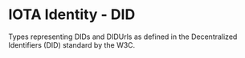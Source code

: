 IOTA Identity - DID
=== 

Types representing DIDs and DIDUrls as defined in the Decentralized Identifiers (DID) standard by the W3C.

